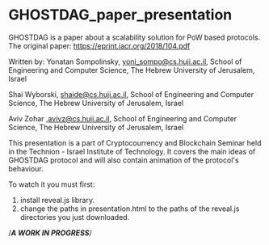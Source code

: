 # GHOSTDAG_paper_presentation
GHOSTDAG is a paper about a scalability solution for PoW based protocols.
The original paper: https://eprint.iacr.org/2018/104.pdf 

Written by:
Yonatan Sompolinsky, yoni_sompo@cs.huji.ac.il, School of Engineering and Computer Science, The Hebrew University of Jerusalem, Israel

Shai Wyborski, shaide@cs.huji.ac.il, School of Engineering and Computer Science, The Hebrew University of Jerusalem, Israel

Aviv Zohar ,avivz@cs.huji.ac.il, School of Engineering and Computer Science, The Hebrew University of Jerusalem, Israel

This presentation is a part of Cryptocourrency and Blockchain Seminar held in the Technion - Israel Institute of Technology.
It covers the main ideas of GHOSTDAG protocol and will also contain animation of the protocol's behaviour. 

To watch it you must first:
1. install reveal.js library.
2. change the paths in presentation.html to the paths of the reveal.js directories you just downloaded.


/*****A WORK IN PROGRESS*****/
